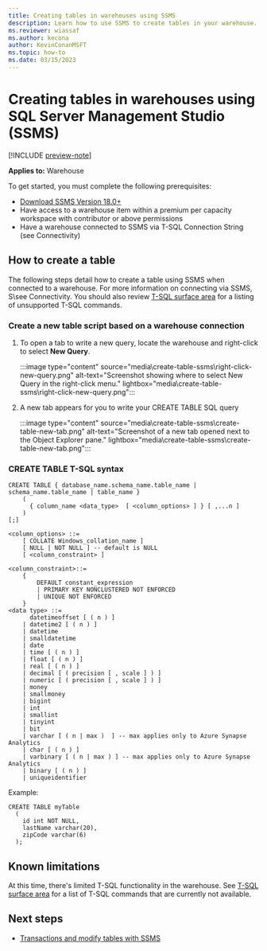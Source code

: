 ```yaml
---
title: Creating tables in warehouses using SSMS
description: Learn how to use SSMS to create tables in your warehouse.
ms.reviewer: wiassaf
ms.author: kecona
author: KevinConanMSFT
ms.topic: how-to
ms.date: 03/15/2023
---
```


# Creating tables in warehouses using SQL Server Management Studio (SSMS)

[!INCLUDE [preview-note](../includes/preview-note.md)]

**Applies to:** Warehouse

To get started, you must complete the following prerequisites:

- [Download SSMS Version 18.0+](/sql/ssms/download-sql-server-management-studio-ssms?view=sql-server-ver16&preserve-view=true)
- Have access to a warehouse item within a premium per capacity workspace with contributor or above permissions
- Have a warehouse connected to SSMS via T-SQL Connection String (see Connectivity)

## How to create a table

The following steps detail how to create a table using SSMS when connected to a warehouse. For more information on connecting via SSMS, S\see Connectivity. You should also review [T-SQL surface area](data-warehousing.md#t-sql-surface-area) for a listing of unsupported T-SQL commands.

### Create a new table script based on a warehouse connection

1. To open a tab to write a new query, locate the warehouse and right-click to select **New Query**.

   :::image type="content" source="media\create-table-ssms\right-click-new-query.png" alt-text="Screenshot showing where to select New Query in the right-click menu." lightbox="media\create-table-ssms\right-click-new-query.png":::

1. A new tab appears for you to write your CREATE TABLE SQL query

   :::image type="content" source="media\create-table-ssms\create-table-new-tab.png" alt-text="Screenshot of a new tab opened next to the Object Explorer pane." lightbox="media\create-table-ssms\create-table-new-tab.png":::

### CREATE TABLE T-SQL syntax

```
CREATE TABLE { database_name.schema_name.table_name | schema_name.table_name | table_name } 
    (  
      { column_name <data_type>  [ <column_options> ] } [ ,...n ] 
    )  
[;]   
 
<column_options> ::= 
    [ COLLATE Windows_collation_name ] 
    [ NULL | NOT NULL ] -- default is NULL 
    [ <column_constraint> ] 
 
<column_constraint>::= 
    { 
        DEFAULT constant_expression 
        | PRIMARY KEY NONCLUSTERED NOT ENFORCED
        | UNIQUE NOT ENFORCED 
    } 
<data type> ::= 
      datetimeoffset [ ( n ) ]   
    | datetime2 [ ( n ) ]   
    | datetime   
    | smalldatetime   
    | date   
    | time [ ( n ) ]   
    | float [ ( n ) ]   
    | real [ ( n ) ]   
    | decimal [ ( precision [ , scale ] ) ]    
    | numeric [ ( precision [ , scale ] ) ]    
    | money   
    | smallmoney   
    | bigint   
    | int    
    | smallint   
    | tinyint   
    | bit   
    | varchar [ ( n | max )  ] -- max applies only to Azure Synapse Analytics   
    | char [ ( n ) ]   
    | varbinary [ ( n | max ) ] -- max applies only to Azure Synapse Analytics   
    | binary [ ( n ) ]   
    | uniqueidentifier 
```

Example:

```
CREATE TABLE myTable
  (  
    id int NOT NULL,  
    lastName varchar(20),  
    zipCode varchar(6)  
  );  
```

## Known limitations

At this time, there's limited T-SQL functionality in the warehouse. See [T-SQL surface area](data-warehousing.md#t-sql-surface-area) for a list of T-SQL commands that are currently not available.

## Next steps

- [Transactions and modify tables with SSMS](transactions-insert-modify-ssms.md)
